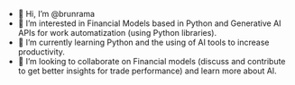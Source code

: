 - 👋 Hi, I’m @brunrama
- 👀 I’m interested in Financial Models based in Python and Generative AI APIs for work automatization (using Python libraries).
- 🌱 I’m currently learning Python and the using of AI tools to increase productivity.
- 💞️ I’m looking to collaborate on Financial models (discuss and contribute to get better insights for trade performance) and learn more about AI.


<!---
brunrama/brunrama is a ✨ special ✨ repository because its `README.md` (this file) appears on your GitHub profile.
You can click the Preview link to take a look at your changes.
--->
